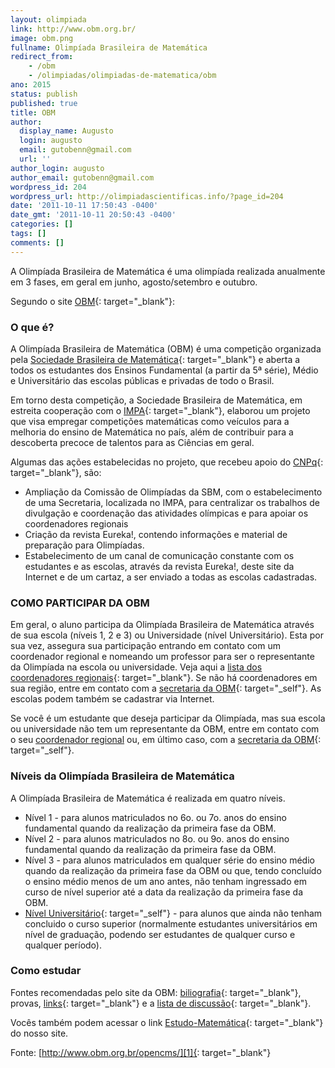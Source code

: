```yaml
---
layout: olimpiada 
link: http://www.obm.org.br/
image: obm.png 
fullname: Olimpíada Brasileira de Matemática 
redirect_from: 
    - /obm
    - /olimpiadas/olimpiadas-de-matematica/obm
ano: 2015
status: publish
published: true
title: OBM
author:
  display_name: Augusto
  login: augusto
  email: gutobenn@gmail.com
  url: ''
author_login: augusto
author_email: gutobenn@gmail.com
wordpress_id: 204
wordpress_url: http://olimpiadascientificas.info/?page_id=204
date: '2011-10-11 17:50:43 -0400'
date_gmt: '2011-10-11 20:50:43 -0400'
categories: []
tags: []
comments: []
---
```


A Olimpíada Brasileira de Matemática é uma olimpíada realizada anualmente em 3 fases, em geral em junho, agosto/setembro e outubro.

Segundo o site [OBM][1]{: target="_blank"}\:

### O que é?

  
A Olimpíada Brasileira de Matemática (OBM) é uma competição organizada pela [Sociedade Brasileira de Matemática][2]{: target="_blank"} e aberta a todos os estudantes dos Ensinos Fundamental (a partir da 5&ordf; série), Médio e Universitário das escolas públicas e privadas de todo o Brasil.

Em torno desta competição, a Sociedade Brasileira de Matemática, em estreita cooperação com o [IMPA][3]{: target="_blank"}, elaborou um projeto que visa empregar competições matemáticas como veículos para a melhoria do
ensino de Matemática no país, além de contribuir para a descoberta precoce de talentos para as Ciências em geral.

Algumas das ações estabelecidas no projeto, que recebeu apoio do [CNPq][4]{: target="_blank"}, são:

* Ampliação da Comissão de Olimpíadas da SBM, com o estabelecimento de uma Secretaria, localizada no IMPA, para centralizar os trabalhos de divulgação e coordenação das atividades olímpicas e para apoiar os coordenadores
  regionais
* Criação da revista Eureka!, contendo informações e material de preparação para Olimpíadas.
* Estabelecimento de um canal de comunicação constante com os estudantes e as escolas, através da revista Eureka!, deste site da Internet e de um cartaz, a ser enviado a todas as escolas cadastradas.
  



### COMO PARTICIPAR DA OBM

  
Em geral, o aluno participa da Olimpíada Brasileira de Matemática através de sua escola (níveis 1, 2 e 3) ou Universidade (nível Universitário). Esta por sua vez, assegura sua participação entrando em contato com um coordenador regional e nomeando um professor para ser o representante da Olimpíada na escola ou universidade. Veja aqui a [lista dos coordenadores regionais][5]{: target="_blank"}. Se não há coordenadores em sua região, entre em contato com a [secretaria da OBM][6]{: target="_self"}. As escolas podem também se cadastrar via Internet.

Se você é um estudante que deseja participar da Olimpíada, mas sua escola ou universidade não tem um representante da OBM, entre em contato com o seu [coordenador regional][5] ou, em último caso, com a [secretaria da
OBM][6]{: target="_self"}.

### Níveis da Olimpíada Brasileira de Matemática

  
A Olimpíada Brasileira de Matemática é realizada em quatro níveis.

* Nível 1 - para alunos matriculados no 6o. ou 7o. anos do ensino fundamental quando da realização da primeira fase da OBM.
* Nível 2 - para alunos matriculados no 8o. ou 9o. anos do ensino fundamental quando da realização da primeira fase da OBM.
* Nível 3 - para alunos matriculados em qualquer série do ensino médio quando da realização da primeira fase da OBM ou que, tendo concluído o ensino médio menos de um ano antes, não tenham ingressado em curso de nível
  superior até a data da realização da primeira fase da OBM.
* [<span style="text-decoration: underline;">Nível Universitário</span>][7]{: target="_self"} - para alunos que ainda não tenham concluido o curso superior (normalmente estudantes universitários em nível de graduação,
  podendo ser estudantes de qualquer curso e qualquer período).
  

  
 

### Como estudar

  
Fontes recomendadas pelo site da OBM: [biliografia][8]{: target="_blank"}, <a>provas</a>, [links][9]{: target="_blank"} e a [lista de discussão][10]{: target="_blank"}.

Vocês também podem acessar o link [Estudo-Matemática][11]{: target="_blank"} do nosso site.



Fonte: [http://www.obm.org.br/opencms/][1]{: target="_blank"}





[1]: http://www.obm.org.br/opencms/
[2]: http://www.sbm.org.br/
[3]: http://www.impa.br/
[4]: http://www.cnpq.br/
[5]: http://wang.impa.br/contato.do
[6]: http://www.obm.org.br/opencms/quem_somos/secretaria/index.html
[7]: http://www.obm.org.br/opencms/quem_somos/niveis_datas/nivel_universitario.html
[8]: http://www.obm.org.br/opencms/como_se_preparar/bibliografia/
[9]: http://www.obm.org.br/opencms/como_se_preparar/links/
[10]: http://www.obm.org.br/opencms/como_se_preparar/lista_discussao/
[11]: /estudo/matematica/

